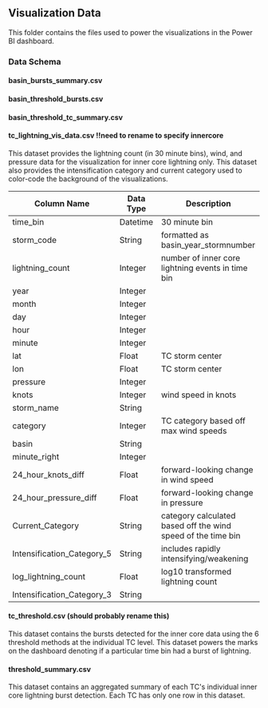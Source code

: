 ## Visualization Data
This folder contains the files used to power the visualizations in the Power BI dashboard.

### Data Schema

#### basin_bursts_summary.csv

#### basin_threshold_bursts.csv

#### basin_threshold_tc_summary.csv

#### tc_lightning_vis_data.csv !!need to rename to specify innercore
This dataset provides the lightning count (in 30 minute bins), wind, and pressure data for the visualization for inner core lightning only. This dataset also provides the intensification category and current category used to color-code the background of the visualizations.

| Column Name   | Data Type | Description |
| -------- | ------- | ------- |
| time_bin | Datetime | 30 minute bin |
| storm_code | String | formatted as basin_year_stormnumber|
| lightning_count | Integer | number of inner core lightning events in time bin |
| year | Integer | |
| month | Integer |  |
| day | Integer | |
| hour | Integer | |
| minute | Integer | |
| lat | Float | TC storm center |
| lon | Float | TC storm center |
| pressure | Integer | |
| knots | Integer | wind speed in knots |
| storm_name | String | |
| category | Integer | TC category based off max wind speeds |
| basin | String | |
| minute_right | Integer | |
| 24_hour_knots_diff | Float | forward-looking change in wind speed |
| 24_hour_pressure_diff | Float | forward-looking change in pressure |
| Current_Category | String | category calculated based off the wind speed of the time bin |
| Intensification_Category_5 | String | includes rapidly intensifying/weakening |
| log_lightning_count | Float | log10 transformed lightning count |
| Intensification_Category_3 | String | |

#### tc_threshold.csv (should probably rename this)
This dataset contains the bursts detected for the inner core data using the 6 threshold methods at the individual TC level. This dataset powers the marks on the dashboard denoting if a particular time bin had a burst of lightning.


#### threshold_summary.csv
This dataset contains an aggregated summary of each TC's individual inner core lightning burst detection. Each TC has only one row in this dataset.